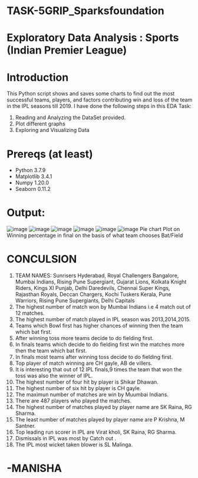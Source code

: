 # TASK-5GRIP_Sparksfoundation
# Exploratory Data Analysis : Sports (Indian Premier League)
# Introduction
This Python script shows and saves some charts to find out the most successful teams, players, and factors contributing win and loss of the team in the IPL seasons till 2019.
I have done the following steps in this EDA Task:
1. Reading and Analyzing the DataSet provided.
2. Plot different graphs
3. Exploring and Visualizing Data

# Prereqs (at least)
- Python 3.7.9
- Matplotlib 3.4.1
- Numpy 1.20.0
- Seaborn 0.11.2
# 
# Output:
![image](https://user-images.githubusercontent.com/105718611/173412221-27ee977e-f8c0-419e-a56a-34c641b7b43c.png)
![image](https://user-images.githubusercontent.com/105718611/173412481-bbb62275-4c42-4fb7-a8b3-427f1f48cf38.png)
![image](https://user-images.githubusercontent.com/105718611/173412740-94ff613d-031c-4264-b2f4-72f3e9f35736.png)
![image](https://user-images.githubusercontent.com/105718611/173413072-e6b5a63e-57de-4393-a745-45c56d54e8a0.png)
![image](https://user-images.githubusercontent.com/105718611/173413124-71e76529-8bef-4ebf-8a3e-2dd7c721f787.png)
![image](https://user-images.githubusercontent.com/105718611/173413416-68333a5d-8bc3-4fcf-8e44-a8aab57eb066.png)
Pie chart Plot on Winning percentage in final on the basis of what team chooses Bat/Field
# CONCULSION 
1. TEAM NAMES: Sunrisers Hyderabad, Royal Challengers Bangalore, Mumbai Indians, Rising Pune Supergiant, Gujarat Lions, Kolkata Knight Riders, Kings XI Punjab, Delhi Daredevils, Chennai Super Kings, Rajasthan Royals, Deccan Chargers, Kochi Tuskers Kerala, Pune Warriors, Rising Pune Supergiants, Delhi Capitals
2. The highest number of match won by Mumbai Indians i.e 4 match out of 12 matches.
3. The highest number of match played in IPL season was 2013,2014,2015.
4. Teams which Bowl first has higher chances of winning then the team which bat first.
5. After winning toss more teams decide to do fielding first.
6. In finals teams which decide to do fielding first win the matches more then the team which bat first.
7. In finals most teams after winning toss decide to do fielding first.
8. Top player of match winning are CH gayle, AB de villers.
9. It is interesting that out of 12 IPL finals,9 times the team that won the toss was also the winner of IPL.
10. The highest number of four hit by player is Shikar Dhawan.
11. The highest number of six hit by player is CH gayle.
12. The maximun number of matches are win by Muumbai Indians.
13. There are 487 players who played the matches.
14. The highest number of matches played by player name are SK Raina, RG Sharma.
15. The least number of matches played by player name are P Krishna, M Santner.
16. Top leading run scorer in IPL are Virat kholi, SK Raina, RG Sharma.
17. Dismissals in IPL was most by Catch out .
18. The IPL most wicket taken blower is SL Malinga.

# -MANISHA
